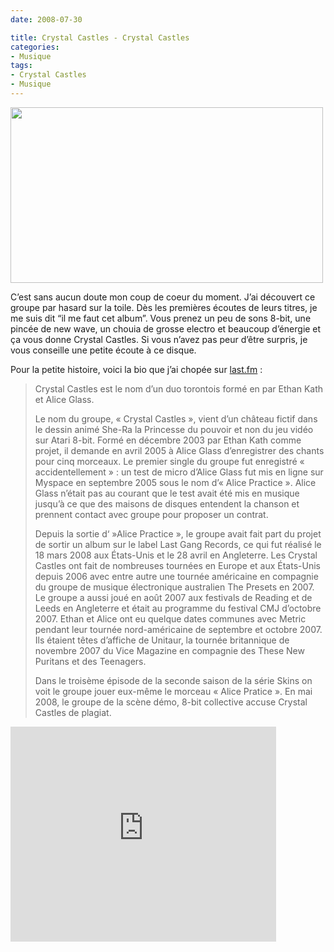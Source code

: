 ```yaml
---
date: 2008-07-30

title: Crystal Castles - Crystal Castles
categories:
- Musique
tags:
- Crystal Castles
- Musique
---
```

<img class="alignnone size-medium wp-image-566" title="Crystal Castles" src="https://dlgjp9x71cipk.cloudfront.net/2008/07/crystalcastles.png" alt="" width="500" height="281" />

C’est sans aucun doute mon coup de coeur du moment. J’ai découvert ce groupe par hasard sur la toile. Dès les premières écoutes de leurs titres, je me suis dit “il me faut cet album”. Vous prenez un peu de sons 8-bit, une pincée de new wave, un chouia de grosse electro et beaucoup d’énergie et ça vous donne Crystal Castles. Si vous n’avez pas peur d’être surpris, je vous conseille une petite écoute à ce disque.

<!--more-->

Pour la petite histoire, voici la bio que j’ai chopée sur <a href="https://www.lastfm.fr/music/Crystal+Castles"><span>last.fm</span></a> :

<blockquote>Crystal Castles est le nom d’un duo torontois formé en par Ethan Kath et Alice Glass.

Le nom du groupe, « Crystal Castles », vient d’un château fictif dans le dessin animé She-Ra la Princesse du pouvoir et non du jeu vidéo sur Atari 8-bit. Formé en décembre 2003 par Ethan Kath comme projet, il demande en avril 2005 à Alice Glass d’enregistrer des chants pour cinq morceaux. Le premier single du groupe fut enregistré « accidentellement » : un test de micro d’Alice Glass fut mis en ligne sur Myspace en septembre 2005 sous le nom d’« Alice Practice ». Alice Glass n’était pas au courant que le test avait été mis en musique jusqu’à ce que des maisons de disques entendent la chanson et prennent contact avec groupe pour proposer un contrat.

Depuis la sortie d‘ »Alice Practice », le groupe avait fait part du projet de sortir un album sur le label Last Gang Records, ce qui fut réalisé le 18 mars 2008 aux États-Unis et le 28 avril en Angleterre. 
Les Crystal Castles ont fait de nombreuses tournées en Europe et aux États-Unis depuis 2006 avec entre autre une tournée américaine en compagnie du groupe de musique électronique australien The Presets en 2007. Le groupe a aussi joué en août 2007 aux festivals de Reading et de Leeds en Angleterre et était au programme du festival CMJ d’octobre 2007. Ethan et Alice ont eu quelque dates communes avec Metric pendant leur tournée nord-américaine de septembre et octobre 2007. Ils étaient têtes d’affiche de Unitaur, la tournée britannique de novembre 2007 du Vice Magazine en compagnie des These New Puritans et des Teenagers.

Dans le troisème épisode de la seconde saison de la série Skins on voit le groupe jouer eux-même le morceau « Alice Pratice ».
En mai 2008, le groupe de la scène démo, 8-bit collective accuse Crystal Castles de plagiat.</blockquote>
<object classid="clsid:d27cdb6e-ae6d-11cf-96b8-444553540000" width="425" height="344" codebase="https://download.macromedia.com/pub/shockwave/cabs/flash/swflash.cab#version=6,0,40,0"><param name="allowFullScreen" value="true" /><param name="src" value="https://www.youtube.com/v/F29fGbm0a24&amp;hl=en&amp;fs=1" /><embed type="application/x-shockwave-flash" width="425" height="344" src="https://www.youtube.com/v/F29fGbm0a24&amp;hl=en&amp;fs=1" allowfullscreen="true"></embed></object>

<object classid="clsid:d27cdb6e-ae6d-11cf-96b8-444553540000" width="425" height="344" codebase="https://download.macromedia.com/pub/shockwave/cabs/flash/swflash.cab#version=6,0,40,0"><param name="allowFullScreen" value="true" /><param name="src" value="https://www.youtube.com/v/56E8yYgLNHE&amp;hl=en&amp;fs=1" /><embed type="application/x-shockwave-flash" width="425" height="344" src="https://www.youtube.com/v/56E8yYgLNHE&amp;hl=en&amp;fs=1" allowfullscreen="true"></embed></object>

<object classid="clsid:d27cdb6e-ae6d-11cf-96b8-444553540000" width="425" height="344" codebase="https://download.macromedia.com/pub/shockwave/cabs/flash/swflash.cab#version=6,0,40,0"><param name="allowFullScreen" value="true" /><param name="src" value="https://www.youtube.com/v/HLzgND7CugU&amp;hl=en&amp;fs=1" /><embed type="application/x-shockwave-flash" width="425" height="344" src="https://www.youtube.com/v/HLzgND7CugU&amp;hl=en&amp;fs=1" allowfullscreen="true"></embed></object>

